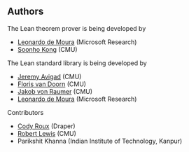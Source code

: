 Authors
-------

The Lean theorem prover is being developed by

- [Leonardo de Moura](http://research.microsoft.com/en-us/um/people/leonardo) (Microsoft Research)
- [Soonho Kong](http://www.cs.cmu.edu/~soonhok) (CMU)

The Lean standard library is being developed by

- [Jeremy Avigad](http://www.andrew.cmu.edu/user/avigad) (CMU)
- [Floris van Doorn](http://www.contrib.andrew.cmu.edu/~fpv/) (CMU)
- [Jakob von Raumer](http://von-raumer.de/) (CMU)
- [Leonardo de Moura](http://research.microsoft.com/en-us/um/people/leonardo) (Microsoft Research)

Contributors

- [Cody Roux](http://www.andrew.cmu.edu/user/croux/) (Draper)
- [Robert Lewis](https://www.andrew.cmu.edu/user/rlewis1/Site/Home.html) (CMU)
- Parikshit Khanna (Indian Institute of Technology, Kanpur)
